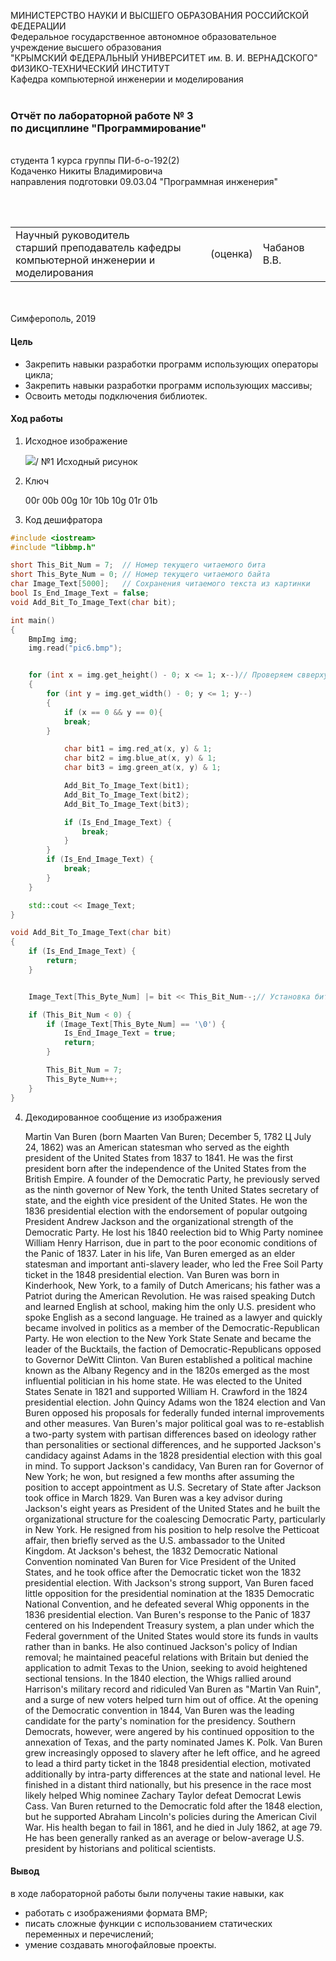 МИНИСТЕРСТВО НАУКИ  И ВЫСШЕГО ОБРАЗОВАНИЯ РОССИЙСКОЙ ФЕДЕРАЦИИ  
Федеральное государственное автономное образовательное учреждение высшего образования  
"КРЫМСКИЙ ФЕДЕРАЛЬНЫЙ УНИВЕРСИТЕТ им. В. И. ВЕРНАДСКОГО"  
ФИЗИКО-ТЕХНИЧЕСКИЙ ИНСТИТУТ  
Кафедра компьютерной инженерии и моделирования
<br/><br/>
### Отчёт по лабораторной работе № 3<br/> по дисциплине "Программирование"
<br/>
​
студента 1 курса группы ПИ-б-о-192(2)  
<br/>Кодаченко Никиты Владимировича
<br/>направления подготовки 09.03.04 "Программная инженерия"

<br/><br/>
<table>
<tr><td>Научный руководитель<br/> старший преподаватель кафедры<br/> компьютерной инженерии и моделирования</td>
<td>(оценка)</td>
<td>Чабанов В.В.</td>
</tr>
</table>
<br/><br/>
​
Симферополь, 2019

#### Цель

* Закрепить навыки разработки программ использующих операторы цикла;
* Закрепить навыки разработки программ использующих массивы;
* Освоить методы подключения библиотек.

#### Ход работы

1. Исходное изображение

    ![](img/pic6.bmp)/
    №1 Исходный рисунок
2. Ключ

    00r 00b 00g 10r 10b 10g 01r 01b
3. Код дешифратора

```cpp
#include <iostream>
#include "libbmp.h"

short This_Bit_Num = 7;  // Номер текущего читаемого бита
short This_Byte_Num = 0; // Номер текущего читаемого байта
char Image_Text[5000];   // Сохранения читаемого текста из картинки  
bool Is_End_Image_Text = false;
void Add_Bit_To_Image_Text(char bit);

int main()
{
    BmpImg img;
    img.read("pic6.bmp");


    for (int x = img.get_height() - 0; x <= 1; x--)// Проверяем cвверху вниз и слево направо
    {
        for (int y = img.get_width() - 0; y <= 1; y--)
        {
            if (x == 0 && y == 0){
            break;
        }

            char bit1 = img.red_at(x, y) & 1;
            char bit2 = img.blue_at(x, y) & 1;
            char bit3 = img.green_at(x, y) & 1;

            Add_Bit_To_Image_Text(bit1);
            Add_Bit_To_Image_Text(bit2);
            Add_Bit_To_Image_Text(bit3);

            if (Is_End_Image_Text) {
                break;
            }
        }
        if (Is_End_Image_Text) {
            break;
        }
    }

    std::cout << Image_Text;
}

void Add_Bit_To_Image_Text(char bit)
{
    if (Is_End_Image_Text) {
        return;
    }


    Image_Text[This_Byte_Num] |= bit << This_Bit_Num--;// Установка бита в нужную позицию при помощи сдвига

    if (This_Bit_Num < 0) {
        if (Image_Text[This_Byte_Num] == '\0') {
            Is_End_Image_Text = true;
            return;
        }

        This_Bit_Num = 7;
        This_Byte_Num++;
    }
}
```
4. Декодированное сообщение из изображения

	Martin Van Buren (born Maarten Van Buren; December 5, 1782 Ц July 24, 1862) was an American statesman who served as the eighth president of the United States from 1837 to 1841. He was the first president born after the independence of the United States from the British Empire. A founder of the Democratic Party, he previously served as the ninth governor of New York, the tenth United States secretary of state, and the eighth vice president of the United States. He won the 1836 presidential election with the endorsement of popular outgoing President Andrew Jackson and the organizational strength of the Democratic Party. He lost his 1840 reelection bid to Whig Party nominee William Henry Harrison, due in part to the poor economic conditions of the Panic of 1837. Later in his life, Van Buren emerged as an elder statesman and important anti-slavery leader, who led the Free Soil Party ticket in the 1848 presidential election.
	Van Buren was born in Kinderhook, New York, to a family of Dutch Americans; his father was a Patriot during the American Revolution. He was raised speaking Dutch and learned English at school, making him the only U.S. president who spoke English as a second language. He trained as a lawyer and quickly became involved in politics as a member of the Democratic-Republican Party. He won election to the New York State Senate and became the leader of the Bucktails, the faction of Democratic-Republicans opposed to Governor DeWitt Clinton. Van Buren established a political machine known as the Albany Regency and in the 1820s emerged as the most influential politician in his home state. He was elected to the United States Senate in 1821 and supported William H. Crawford in the 1824 presidential election. John Quincy Adams won the 1824 election and Van Buren opposed his proposals for federally funded internal improvements and other measures. Van Buren's major political goal was to re-establish a two-party system with partisan differences based on ideology rather than personalities or sectional differences, and he supported Jackson's candidacy against Adams in the 1828 presidential election with this goal in mind. To support Jackson's candidacy, Van Buren ran for Governor of New York; he won, but resigned a few months after assuming the position to accept appointment as U.S. Secretary of State after Jackson took office in March 1829.
	Van Buren was a key advisor during Jackson's eight years as President of the United States and he built the organizational structure for the coalescing Democratic Party, particularly in New York. He resigned from his position to help resolve the Petticoat affair, then briefly served as the U.S. ambassador to the United Kingdom. At Jackson's behest, the 1832 Democratic National Convention nominated Van Buren for Vice President of the United States, and he took office after the Democratic ticket won the 1832 presidential election. With Jackson's strong support, Van Buren faced little opposition for the presidential nomination at the 1835 Democratic National Convention, and he defeated several Whig opponents in the 1836 presidential election. Van Buren's response to the Panic of 1837 centered on his Independent Treasury system, a plan under which the Federal government of the United States would store its funds in vaults rather than in banks. He also continued Jackson's policy of Indian removal; he maintained peaceful relations with Britain but denied the application to admit Texas to the Union, seeking to avoid heightened sectional tensions. In the 1840 election, the Whigs rallied around Harrison's military record and ridiculed Van Buren as "Martin Van Ruin", and a surge of new voters helped turn him out of office.
	At the opening of the Democratic convention in 1844, Van Buren was the leading candidate for the party's nomination for the presidency. Southern Democrats, however, were angered by his continued opposition to the annexation of Texas, and the party nominated James K. Polk. Van Buren grew increasingly opposed to slavery after he left office, and he agreed to lead a third party ticket in the 1848 presidential election, motivated additionally by intra-party differences at the state and national level. He finished in a distant third nationally, but his presence in the race most likely helped Whig nominee Zachary Taylor defeat Democrat Lewis Cass. Van Buren returned to the Democratic fold after the 1848 election, but he supported Abraham Lincoln's policies during the American Civil War. His health began to fail in 1861, and he died in July 1862, at age 79. He has been generally ranked as an average or below-average U.S. president by historians and political scientists.


#### Вывод

в ходе лабораторной работы были получены такие навыки, как
* работать с изображениями формата BMP;
* писать сложные функции с использованием статических переменных и перечислений;
* умение создавать многофайловые проекты.

